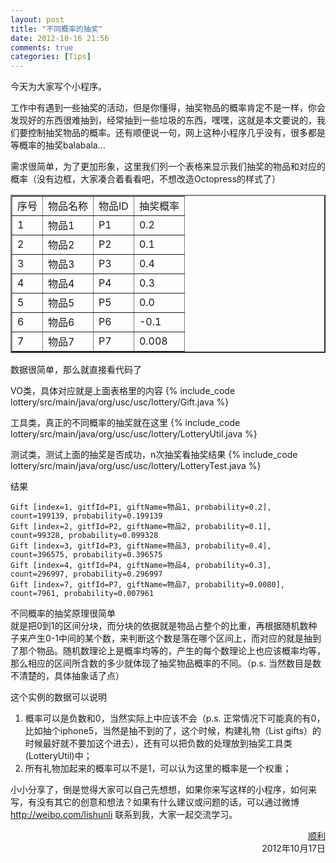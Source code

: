 ```yaml
---
layout: post
title: "不同概率的抽奖"
date: 2012-10-16 21:56
comments: true
categories: [Tips]
---
```


今天为大家写个小程序。			
		
工作中有遇到一些抽奖的活动，但是你懂得，抽奖物品的概率肯定不是一样，你会发现好的东西很难抽到，经常抽到一些垃圾的东西，嘿嘿，这就是本文要说的，我们要控制抽奖物品的概率。还有顺便说一句，网上这种小程序几乎没有，很多都是等概率的抽奖balabala...	
					
<!-- more -->
需求很简单，为了更加形象，这里我们列一个表格来显示我们抽奖的物品和对应的概率（没有边框，大家凑合着看看吧，不想改造Octopress的样式了）		
		
<table border="2" width="50%">
    <tr>
        <td>序号</td><td>物品名称</td><td>物品ID</td><td>抽奖概率</td>
    </tr>
	<tr>
        <td>1</td><td>物品1</td><td>P1</td><td>0.2</td>
    </tr>
	<tr>
        <td>2</td><td>物品2</td><td>P2</td><td>0.1</td>
    </tr>
	<tr>
        <td>3</td><td>物品3</td><td>P3</td><td>0.4</td>
    </tr>
	<tr>
        <td>4</td><td>物品4</td><td>P4</td><td>0.3</td>
    </tr>  
	<tr>
        <td>5</td><td>物品5</td><td>P5</td><td>0.0</td>
    </tr>  
	<tr>
        <td>6</td><td>物品6</td><td>P6</td><td>-0.1</td>
    </tr>  
	<tr>
        <td>7</td><td>物品7</td><td>P7</td><td>0.008</td>
    </tr>  	
</table>
		
数据很简单，那么就直接看代码了			
		
VO类，具体对应就是上面表格里的内容
{% include_code lottery/src/main/java/org/usc/usc/lottery/Gift.java %}
		
工具类，真正的不同概率的抽奖就在这里
{% include_code lottery/src/main/java/org/usc/usc/lottery/LotteryUtil.java %}
		
测试类，测试上面的抽奖是否成功，n次抽奖看抽奖结果
{% include_code lottery/src/main/java/org/usc/usc/lottery/LotteryTest.java %}
		
结果
``` 
Gift [index=1, gitfId=P1, giftName=物品1, probability=0.2], count=199139, probability=0.199139
Gift [index=2, gitfId=P2, giftName=物品2, probability=0.1], count=99328, probability=0.099328
Gift [index=3, gitfId=P3, giftName=物品3, probability=0.4], count=396575, probability=0.396575
Gift [index=4, gitfId=P4, giftName=物品4, probability=0.3], count=296997, probability=0.296997
Gift [index=7, gitfId=P7, giftName=物品7, probability=0.0080], count=7961, probability=0.007961
```	
		
		
不同概率的抽奖原理很简单			
就是把0到1的区间分块，而分块的依据就是物品占整个的比重，再根据随机数种子来产生0-1中间的某个数，来判断这个数是落在哪个区间上，而对应的就是抽到了那个物品。随机数理论上是概率均等的，产生的每个数理论上也应该概率均等，那么相应的区间所含数的多少就体现了抽奖物品概率的不同。（p.s. 当然数目是数不清楚的，具体抽象话了点）
			
这个实例的数据可以说明					
1. 概率可以是负数和0，当然实际上中应该不会（p.s. 正常情况下可能真的有0，比如抽个iphone5，当然是抽不到的了，这个时候，构建礼物（List<Gift> gifts）的时候最好就不要加这个进去），还有可以把负数的处理放到抽奖工具类(LotteryUtil)中；		
2. 所有礼物加起来的概率可以不是1，可以认为这里的概率是一个权重；
		
		
小小分享了，倒是觉得大家可以自己先想想，如果你来写这样的小程序，如何来写，有没有其它的创意和想法？如果有什么建议或问题的话，可以通过微博 <http://weibo.com/lishunli> 联系到我，大家一起交流学习。

<p align="right">
<a href = "http://blogjava.net/lishunli" target="_blank">顺利</a><br>		
2012年10月17日
</p>


